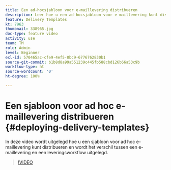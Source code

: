 ```yaml
---
title: Een ad-hocsjabloon voor e-maillevering distribueren
description: Leer hoe u een ad-hocsjabloon voor e-maillevering kunt distribueren en het verschil tussen een e-maillevering en een leveringsworkflow kunt begrijpen.
feature: Delivery Templates
kt: 7963
thumbnail: 338965.jpg
doc-type: feature video
activity: use
team: TM
role: Admin
level: Beginner
exl-id: 570465ac-cfe9-4ef5-8bc9-6776762830b1
source-git-commit: b1b8d8a99a551239c445fb588cbd126b66a53c9b
workflow-type: ht
source-wordcount: '0'
ht-degree: 100%

---
```


# Een sjabloon voor ad hoc e-maillevering distribueren {#deploying-delivery-templates}

In deze video wordt uitgelegd hoe u een sjabloon voor ad hoc e-maillevering kunt distribueren en wordt het verschil tussen een e-maillevering en een leveringsworkflow uitgelegd.

>[!VIDEO](https://video.tv.adobe.com/v/338965?quality=12&learn=on)
